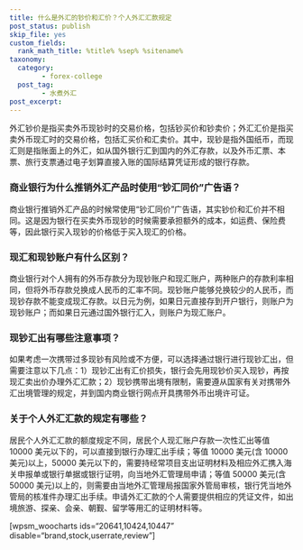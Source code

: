 ```yaml
---
title: 什么是外汇的钞价和汇价？个人外汇汇款规定
post_status: publish
skip_file: yes
custom_fields:
  rank_math_title: %title% %sep% %sitename%
taxonomy:
  category:
        - forex-college
  post_tag:
        - 水煮外汇
post_excerpt: 
---
```

外汇钞价是指买卖外币现钞时的交易价格，包括钞买价和钞卖价；外汇汇价是指买卖外币现汇时的交易价格，包括汇买价和汇卖价。其中，现钞是指外国纸币，而现汇则是指账面上的外汇，如从国外银行汇到国内的外汇存款，以及外币汇票、本票、旅行支票通过电子划算直接入账的国际结算凭证形成的银行存款。

### 商业银行为什么推销外汇产品时使用“钞汇同价”广告语？

商业银行推销外汇产品的时候常使用“钞汇同价”广告语，其实钞价和汇价并不相同。这是因为银行在买卖外币现钞的时候需要承担额外的成本，如运费、保险费等，因此银行买入现钞的价格低于买入现汇的价格。

### 现汇和现钞账户有什么区别？

商业银行对个人拥有的外币存款分为现钞账户和现汇账户，两种账户的存款利率相同，但将外币存款兑换成人民币的汇率不同。现钞账户能够兑换较少的人民币，而现钞存款不能变成现汇存款。以日元为例，如果日元直接存到开户银行，则账户为现钞账户；而如果日元通过国外银行汇入，则账户为现汇账户。

### 现钞汇出有哪些注意事项？

如果考虑一次携带过多现钞有风险或不方便，可以选择通过银行进行现钞汇出，但需要注意以下几点：1）现钞汇出有汇价损失，银行会先用现钞价买入现钞，再按现汇卖出价办理外汇汇款；2）现钞携带出境有限制，需要遵从国家有关对携带外汇出境管理的规定，并到国内商业银行网点开具携带外币出境许可证。

### 关于个人外汇汇款的规定有哪些？

居民个人外汇汇款的额度规定不同，居民个人现汇账户存款一次性汇出等值 10000 美元以下的，可以直接到银行办理汇出手续；等值 10000 美元(含 10000 美元)以上，50000 美元以下的，需要持经常项目支出证明材料及相应外汇携入海关申报单或银行单据或银行证明，向当地外汇管理局申请；等值 50000 美元(含 50000 美元)以上的，则需要由当地外汇管理局报国家外管局审核，银行凭当地外管局的核准件办理汇出手续。申请外汇汇款的个人需要提供相应的凭证文件，如出境旅游、探亲、会亲、朝觐、留学等用汇的证明材料等。

[wpsm_woocharts ids=“20641,10424,10447” disable=“brand,stock,userrate,review”]